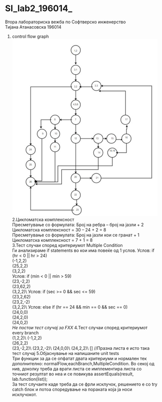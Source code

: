 # SI_lab2_196014_
Втора лабораториска вежба по Софтверско инженерство\
Тијана Атанасовска 196014
1. control flow graph\
![Screenshot](diagram_final.jpg)\
2.Цикломатска комплексност\
Пресметување со формулата: Број на ребра – број на јазли + 2
Цикломатска комплексност = 30 – 24 + 2 = 8 \
Пресметување со формулата: Број на јазли кои се гранат + 1 \
Цикломатска комплексност = 7 + 1 = 8 \
3.Тест случаи според критериумот Multiple Condition\
Ги анализираме if statements во кои има повеќе од 1 услов.
Услов: if (hr < 0 || hr > 24)\
(-1,2,2)\
(25,2,2)\
(3,2,2)\
Услов: if (min < 0 || min > 59)\
(23,-2,2)\
(23,62,2)\
(3,2,2)\ 
Услов: if (sec >= 0 && sec <= 59)\
(23,2,62)\
(23,2,-2)\
(3,2,2)\ 
Услов: else if (hr == 24 && min == 0 && sec == 0)\
(24,0,0)\
(24,2,0)\
(24,0,2)\
*Не постои тест случај за FXX*
4.Тест случаи според критериумот every branch\
(1,2,2)\ 
(-1,2,2)\
(26,2,2)\
(23,-2,2)\ 
(23,2,-2)\ 
(24,0,0)\ 
(24,2,2)\ 
[] //Празна листа е исто така тест случај
5.Објаснување на напишаните unit tests\
Три функции за да се опфатат двата критериуми и нормален тек дополнително: normalFlow,eachBranch,MultipleCondition. Во секој од нив, доколку треба да врати листа се имплементира  листа со точниот резултат во неа и се повикува assertEquals(result, lab.function(list));\
За тест случаите каде треба да се фрли исклучок, решението е со try catch блок и потоа споредување на пораката која ја носи исклучокот.


